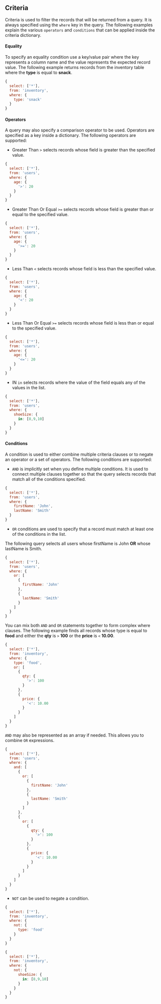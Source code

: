 ## Criteria

Criteria is used to filter the records that will be returned from a query. It is always specified using the `where` key in the query. The following examples explain the various `operators` and `conditions` that can be applied inside the criteria dictionary.

#### Equality

To specify an equality condition use a key/value pair where the key represents a column name and the value represents the expected record value. The following example returns records from the inventory table where the **type** is equal to **snack**.

```javascript
{
  select: ['*'],
  from: 'inventory',
  where: {
    type: 'snack'
  }
}
```

#### Operators

A query may also specify a comparison operator to be used. Operators are specified as a key inside a dictionary. The following operators are supported:

* Greater Than `>` selects records whose field is greater than the specified value.

```javascript
{
  select: ['*'],
  from: 'users',
  where: {
    age: {
      '>': 20
    }
  }
}
```

* Greater Than Or Equal `>=` selects records whose field is greater than or equal to the specified value.

```javascript
{
  select: ['*'],
  from: 'users',
  where: {
    age: {
      '>=': 20
    }
  }
}
```

* Less Than `<` selects records whose field is less than the specified value.

```javascript
{
  select: ['*'],
  from: 'users',
  where: {
    age: {
      '<': 20
    }
  }
}
```

* Less Than Or Equal `>=` selects records whose field is less than or equal to the specified value.

```javascript
{
  select: ['*'],
  from: 'users',
  where: {
    age: {
      '<=': 20
    }
  }
}
```

* IN `in` selects records where the value of the field equals any of the values in the list.

```javascript
{
  select: ['*'],
  from: 'users',
  where: {
    shoeSize: {
      in: [8,9,10]
    }
  }
}
```

#### Conditions

A condition is used to either combine multiple criteria clauses or to negate an operator or a set of operators. The following conditions are supported:

* `AND` is implicitly set when you define multiple conditions. It is used to connect multiple clauses together so that the query selects records that match all of the conditions specified.

```javascript
{
  select: ['*'],
  from: 'users',
  where: {
    firstName: 'John',
    lastName: 'Smith'
  }
}
```

* `OR` conditions are used to specify that a record must match at least one of the conditions in the list.

The following query selects all users whose firstName is John **OR** whose lastName is Smith.

```javascript
{
  select: ['*'],
  from: 'users',
  where: {
    or: [
      {
        firstName: 'John'
      },
      {
        lastName: 'Smith'
      }
    ]
  }
}
```

You can mix both `AND` and `OR` statements together to form complex where clauses. The following example finds all records whose type is equal to **food** and either the **qty** is `>` **100** or the **price** is `<` **10.00**.

```javascript
{
  select: ['*'],
  from: 'inventory',
  where: {
    type: 'food',
    or: [
      {
        qty: {
          '>': 100
        }
      },
      {
        price: {
          '<': 10.00
        }
      }
    ]
  }
}
```

`AND` may also be represented as an array if needed. This allows you to combine `OR` expressions.

```javascript
{
  select: ['*'],
  from: 'users',
  where: {
    and: [
      {
        or: [
          {
            firstName: 'John'
          },
          {
            lastName: 'Smith'
          }
        ]
      },
      {
        or: [
          {
            qty: {
              '>': 100
            }
          },
          {
            price: {
              '<': 10.00
            }
          }
        ]
      }
    ]
  }
}
```

* `NOT` can be used to negate a condition.

```javascript
{
  select: ['*'],
  from: 'inventory',
  where: {
    not: {
      type: 'food'
    }
  }
}
```

```javascript
{
  select: ['*'],
  from: 'inventory',
  where: {
    not: {
      shoeSize: {
        in: [8,9,10]
      }
    }
  }
}
```
